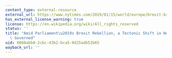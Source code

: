 ```yaml
---
content_type: external-resource
external_url: https://www.nytimes.com/2019/01/15/world/europe/brexit-britain-parliament-theresa-may.html
has_external_license_warning: true
license: https://en.wikipedia.org/wiki/All_rights_reserved
status: ''
title: "Amid Parliament\u2019s Brexit Rebellion, a Tectonic Shift in How Britain is\
  \ Governed"
uid: 0060abb8-2cbc-43b2-bca5-0d25adb52b65
wayback_url: ''
---
```

